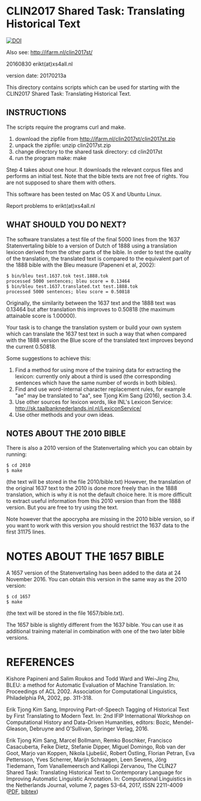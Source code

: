 # CLIN2017 Shared Task: Translating Historical Text
[![DOI](https://zenodo.org/badge/74691780.svg)](https://zenodo.org/badge/latestdoi/74691780)

Also see: http://ifarm.nl/clin2017st/

20160830 erikt(at)xs4all.nl

version date: 20170213a

This directory contains scripts which can be used for starting with the CLIN2017 Shared Task: Translating Historical Text.

## INSTRUCTIONS

The scripts require the programs curl and make.

1. download the zipfile from http://ifarm.nl/clin2017st/clin2017st.zip
2. unpack the zipfile: unzip clin2017st.zip
3. change directory to the shared task directory: cd clin2017st
4. run the program make: make

Step 4 takes about one hour. It downloads the relevant corpus files 
and performs an initial test. Note that the bible texts 
are not free of rights. You are not supposed to share them with others. 

This software has been tested on Mac OS X and Ubuntu Linux.

Report problems to erikt(at)xs4all.nl

## WHAT SHOULD YOU DO NEXT?

The software translates a test file of the final 5000 lines from 
the 1637 Statenvertaling bible to a version of Dutch of 1888 using 
a translation lexicon derived from the other parts of the bible. 
In order to test the quality of the translation, the translated
text is compared to the equivalent part of the 1888 bible with 
the Bleu measure (Papeneni et al, 2002):

```
$ bin/bleu test.1637.tok test.1888.tok 
processed 5000 sentences; bleu score = 0.13464
$ bin/bleu test.1637.translated.txt test.1888.tok 
processed 5000 sentences; bleu score = 0.50818
```

Originally, the similarity between the 1637 text and the 1888 text
was 0.13464 but after translation this improves to 0.50818 (the 
maximum attainable score is 1.00000). 

Your task is to change the translation system or build your own
system which can translate the 1637 test text in such a way that
when compared with the 1888 version the Blue score of the 
translated text improves beyond the current 0.50818.

Some suggestions to achieve this:

1. Find a method for using more of the training data for 
   extracting the lexicon: currently only about a third is used 
   (the corresponding sentences which have the same number of 
   words in both bibles).
1. Find and use word-internal character replacement rules, for
   example "ae" may be translated to "aa", see Tjong Kim Sang 
   (2016), section 3.4.
1. Use other sources for lexicon words, like INL's Lexicon
   Service: http://sk.taalbanknederlands.inl.nl/LexiconService/
1. Use other methods and your own ideas.

## NOTES ABOUT THE 2010 BIBLE

There is also a 2010 version of the Statenvertaling which you
can obtain by running:

```
$ cd 2010
$ make
```

(the text will be stored in the file 2010/bible.txt) However, 
the translation of the original 1637 text to the 2010 is done 
more freely than in the 1888 translation, which is why it is 
not the default choice here. It is more difficult to extract 
useful information from this 2010 version than from the 1888 
version. But you are free to try using the text. 

Note however that the apocrypha are missing in the 2010 bible
version, so if you want to work with this version you should 
restrict the 1637 data to the first 31175 lines.

# NOTES ABOUT THE 1657 BIBLE

A 1657 version of the Statenvertaling has been added to the 
data at 24 November 2016. You can obtain this version in the
same way as the 2010 version:

```
$ cd 1657
$ make
```

(the text will be stored in the file 1657/bible.txt).

The 1657 bible is slightly different from the 1637 bible. You 
can use it as additional training material in combination with
one of the two later bible versions.

# REFERENCES

Kishore Papineni and Salim Roukos and Todd Ward and Wei-Jing Zhu,
BLEU: a method for Automatic Evaluation of Machine Translation. 
In: Proceedings of ACL 2002. Association for Computational 
Linguistics, Philadelphia PA, 2002, pp. 311-318.

Erik Tjong Kim Sang, Improving Part-of-Speech Tagging of 
Historical Text by First Translating to Modern Text. In: 2nd IFIP 
International Workshop on Computational History and Data-Driven 
Humanities, editors: Bozic, Mendel-Gleason, Debruyne and 
O'Sullivan, Springer Verlag, 2016.

Erik Tjong Kim Sang, Marcel Bollmann, Remko Boschker, Francisco 
Casacuberta, Feike Dietz, Stefanie Dipper, Miguel Domingo, Rob 
van der Goot, Marjo van Koppen, Nikola Ljubešić, Robert Östling, 
Florian Petran, Eva Pettersson, Yves Scherrer, Marijn Schraagen, 
Leen Sevens, Jörg Tiedemann, Tom Vanallemeersch and Kalliopi 
Zervanou, The CLIN27 Shared Task: Translating Historical Text to 
Contemporary Language for Improving Automatic Linguistic 
Annotation. In: Computational Linguistics in the Netherlands 
Journal, volume 7, pages 53-64, 2017, ISSN 2211-4009
([PDF](http://clinjournal.org/sites/clinjournal.org/files/04.clin27-shared-task.pdf), 
[bibtex](http://clinjournal.org/biblio/export/bibtex/88))
